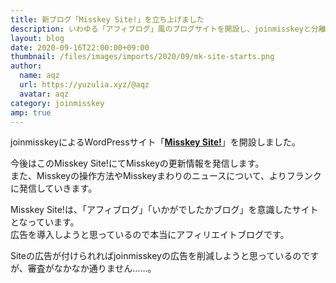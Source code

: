 ```yaml
---
title: 新ブログ「Misskey Site!」を立ち上げました
description: いわゆる「アフィブログ」風のブログサイトを開設し、joinmisskeyと分離します。
layout: blog
date: 2020-09-16T22:00:00+09:00
thumbnail: /files/images/imports/2020/09/mk-site-starts.png
author:
  name: aqz
  url: https://yuzulia.xyz/@aqz
  avatar: aqz
category: joinmisskey
amp: true
---
```

joinmisskeyによるWordPressサイト「[**Misskey Site!**](https://misskey-site.com)」を開設しました。  

今後はこのMisskey Site!にてMisskeyの更新情報を発信します。  
また、Misskeyの操作方法やMisskeyまわりのニュースについて、よりフランクに発信していきます。

Misskey Site!は、「アフィブログ」「いかがでしたかブログ」を意識したサイトとなっています。  
広告を導入しようと思っているので本当にアフィリエイトブログです。

Siteの広告が付けられればjoinmisskeyの広告を削減しようと思っているのですが、審査がなかなか通りません……。
